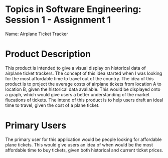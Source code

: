 # Topics in Software Engineering: Session 1 - Assignment 1

Name: Airplane Ticket Tracker

# Product Description
This product is intended to give a visual display on historical data of airplane ticket trackers. The concept of this idea started when I was looking for the most affordable time to travel out of the country. The idea of this product is to project the average costs of airplane tickets from location A to location B, given the historical data avaliable. This would be displayed onto a graph, which would give users a better understanding of the market flucations of tickets. The intend of this product is to help users draft an ideal time to travel, given the cost of a plane ticket. 

# Primary Users
The primary user for this application would be people looking for affordable plane tickets. This would give users an idea of when would be the most affordable time to buy tickets, given both historical and current ticket prices. 